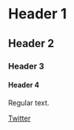 # Header 1
## Header 2
### Header 3
#### Header 4

Regular text. 

[Twitter](http://www.twitter.com)
